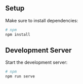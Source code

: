 ## Setup

Make sure to install dependencies:

```bash
# npm
npm install
```

## Development Server

Start the development server:

```bash
# npm
npm run serve
```

